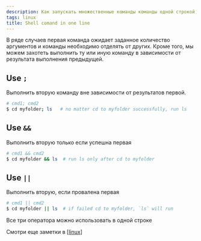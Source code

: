 ```yaml
---
description: Как запускать множественные команды команды одной строкой в Linux
tags: linux
title: Shell comand in one line
---
```

В ряде случаев первая команда ожидает заданное количество аргументов и команды необходимо отделять от других. Кроме того, мы можем захотеть выполнить ту или иную команду в зависимости от результата выполнения предыдущей.

## Use `;`

Выполнить вторую команду вне зависимости от результатов первой.

```sh
# cmd1; cmd2
$ cd myfolder; ls   # no matter cd to myfolder successfully, run ls
```

## Use `&&`

Выполнить вторую только если успешна первая

```sh
# cmd1 && cmd2
$ cd myfolder && ls  # run ls only after cd to myfolder
```

## Use `||`

Выполнить вторую, если провалена первая

```sh
# cmd1 || cmd2
$ cd myfolder || ls  # if failed cd to myfolder, `ls` will run
```

Все три оператора можно использовать в одной строке

Смотри еще заметки в [[linux]]

[//begin]: # "Autogenerated link references for markdown compatibility"
[linux]: ..%2Flists%2Flinux "Linux"
[//end]: # "Autogenerated link references"